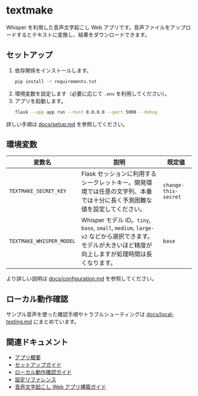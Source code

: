 # textmake

Whisper を利用した音声文字起こし Web アプリです。音声ファイルをアップロードするとテキストに変換し、結果をダウンロードできます。

## セットアップ

1. 依存関係をインストールします。
   ```bash
   pip install -r requirements.txt
   ```
2. 環境変数を設定します（必要に応じて `.env` を利用してください）。
3. アプリを起動します。
   ```bash
   flask --app app run --host 0.0.0.0 --port 5000 --debug
   ```

詳しい手順は [docs/setup.md](docs/setup.md) を参照してください。

## 環境変数

| 変数名 | 説明 | 既定値 |
| ------ | ---- | ------ |
| `TEXTMAKE_SECRET_KEY` | Flask セッションに利用するシークレットキー。開発環境では任意の文字列、本番では十分に長く予測困難な値を設定してください。 | `change-this-secret` |
| `TEXTMAKE_WHISPER_MODEL` | Whisper モデル ID。`tiny`, `base`, `small`, `medium`, `large-v2` などから選択できます。モデルが大きいほど精度が向上しますが処理時間は長くなります。 | `base` |

より詳しい説明は [docs/configuration.md](docs/configuration.md) を参照してください。

## ローカル動作確認

サンプル音声を使った確認手順やトラブルシューティングは [docs/local-testing.md](docs/local-testing.md) にまとめています。

## 関連ドキュメント

- [アプリ概要](docs/overview.md)
- [セットアップガイド](docs/setup.md)
- [ローカル動作確認ガイド](docs/local-testing.md)
- [設定リファレンス](docs/configuration.md)
- [音声文字起こし Web アプリ構築ガイド](docs/create-web-app-for-audio-file-transcription-Bulab.md)
